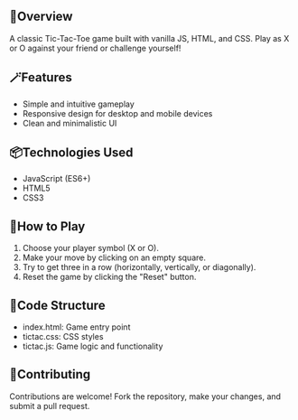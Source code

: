 ## 💫Overview
A classic Tic-Tac-Toe game built with vanilla JS, HTML, and CSS. Play as X or O against your friend or challenge yourself!

## 🪄Features
- Simple and intuitive gameplay
- Responsive design for desktop and mobile devices
- Clean and minimalistic UI

## 📦Technologies Used
- JavaScript (ES6+)
- HTML5
- CSS3

## 🧩How to Play
1. Choose your player symbol (X or O).
2. Make your move by clicking on an empty square.
3. Try to get three in a row (horizontally, vertically, or diagonally).
4. Reset the game by clicking the "Reset" button.

## 📃Code Structure
- index.html: Game entry point
- tictac.css: CSS styles
- tictac.js: Game logic and functionality

## 🥂Contributing
Contributions are welcome! Fork the repository, make your changes, and submit a pull request.
